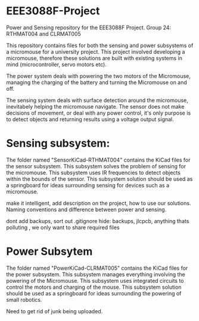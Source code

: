 # EEE3088F-Project
Power and Sensing repository for the EEE3088F Project. Group 24: RTHMAT004 and CLRMAT005

This repository contains files for both the sensing and power subsystems of a micromouse for a university project. This project involved developing a micromouse, therefore these solutions are built with existing systems in mind (microcontroller, servo motors etc). 

The power system deals with powering the two motors of the Micromouse, managing the charging of the battery and turning the Micromouse on and off.

The sensing system deals with surface detection around the micromouse, inevitabely helping the micromouse navigate. The sensor does not make decisions of movement, or deal with any power control, it's only purpose is to detect objects and returning results using a voltage output signal. 

# Sensing subsystem:
The folder named "SensorKiCad-RTHMAT004" contains the KiCad files for the sensor subsystem. This subsystem solves the problem of sensing for the micromouse. This subsystem uses IR frequencies to detect objects within the bounds of the sensor. This subsystem solution should be used as a springboard for ideas surrounding sensing for devices such as a micromouse. 


make it intelligent, add description on the project, how to use our solutions. Naming conventions and difference between power and sensing. 

dont add backups, sort out .gitignore hide: backups, jlcpcb, anything thats polluting , we only want to share required files 

# Power Subsytem
The folder named "PowerKiCad-CLRMAT005" contains the KiCad files for the power subsystem. This subsystem manages everything involving the powering of the Micromouse. This subsystem uses integrated circuits to control the motors and charging of the mouse. This subsystem solution should be used as a springboard for ideas surrounding the powering of small robotics.

Need to get rid of junk being uploaded.
